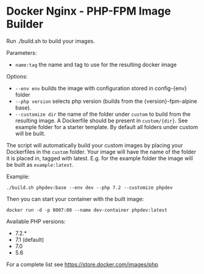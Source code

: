 Docker Nginx - PHP-FPM Image Builder
=======

Run ./build.sh to build your images. 

Parameters: 

 - `name:tag` the name and tag to use for the resulting docker image

Options:

 - `--env env` builds the image 
with configuration stored in config-{env} folder
 - `--php version` selects php version (builds from the {version}-fpm-alpine base).
 - `--customize dir` the name of the folder under `custom` to build from the resulting image. 
 A Dockerfile should be present in `custom/{dir}`. See example folder for a starter template. 
 By default all folders under custom will be built.

The script will automatically build your custom images by placing your Dockerfiles in the `custom` folder. 
Your image will have the name of the folder it is placed in, tagged with latest. 
E.g. for the example folder the image will be built as `example:latest`.

Example:

`./build.sh phpdev:base --env dev --php 7.2 --customize phpdev`

Then you can start your container with the built image: 

`docker run -d -p 8007:80 --name dev-container phpdev:latest`

Available PHP versions:

 - 7.2.*
 - 7.1 (default)
 - 7.0
 - 5.6

For a complete list see https://store.docker.com/images/php

